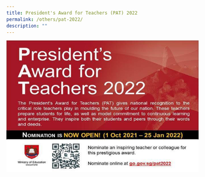 ```yaml
---
title: President's Award for Teachers (PAT) 2022
permalink: /others/pat-2022/
description: ""
---
```

<img src="/images/President%20Award%20Teacher%202022.jpg">